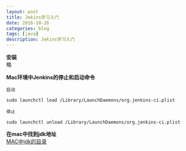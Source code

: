 ```yaml
---
layout: post
title: Jekins学习入门
date: 2016-10-26
categories: blog
tags: [java]
description: Jekins学习入门
---
```



**安装**       
略

**Mac环境中Jenkins的停止和启动命令**           

```
启动

sudo launchctl load /Library/LaunchDaemons/org.jenkins-ci.plist

停止

sudo launchctl unload /Library/LaunchDaemons/org.jenkins-ci.plist
```


**在mac中找到jdk地址**            
[MAC中jdk的目录](http://www.cnblogs.com/JinUzuki/articles/2130321.html)      

